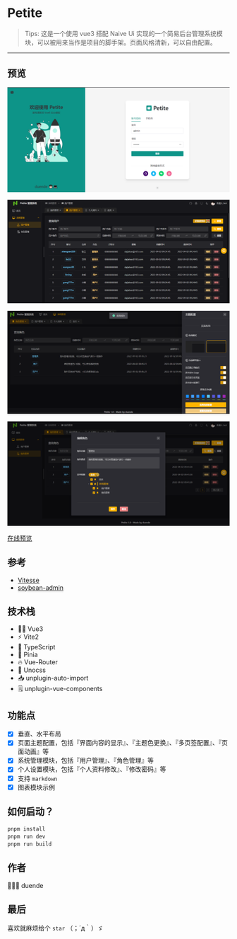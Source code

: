 # Petite

> Tips: 这是一个使用 vue3 搭配 Naive Ui 实现的一个简易后台管理系统模块，可以被用来当作是项目的脚手架。页面风格清新，可以自由配置。

*********

## 预览
<p align="center">
  <img src="./public/preview-login.png" alt="登录页" width="600" />
</p>

<p align="center">
  <img src="./public/preview-user-manage.png" alt="用户管理" width="600" />
</p>

<p align="center">
  <img src="./public/preview-role-manage.png" alt="角色管理" width="600" />
</p>

<p align="center">
  <img src="./public/preview-edit-role.png" alt="角色编辑" width="600" />
</p>

[在线预览](https://petite.netlify.app/)

## 参考
- [Vitesse](https://github.com/antfu/vitesse/)
- [soybean-admin](https://github.com/honghuangdc/soybean-admin/)

## 技术栈
- 🤙🏻 Vue3 <setup>
- ⚡️ Vite2
- 🦾 TypeScript
- 🍍 Pinia
- 🔥 Vue-Router
- 🎨 Unocss
- 📥 unplugin-auto-import
- 🗒 unplugin-vue-components

## 功能点
* [x] 垂直、水平布局
* [x] 页面主题配置，包括『界面内容的显示』、『主题色更换』、『多页签配置』、『页面动画』等
* [x] 系统管理模块，包括『用户管理』、『角色管理』等
* [x] 个人设置模块，包括『个人资料修改』、『修改密码』等
* [x] 支持 `markdown`
* [x] 图表模块示例

## 如何启动？
```TypeScript
pnpm install
pnpm run dev
pnpm run build
```

## 作者
🧑🏻‍💻 duende 

## 最后
喜欢就麻烦给个 `star` （；´д｀）ゞ
